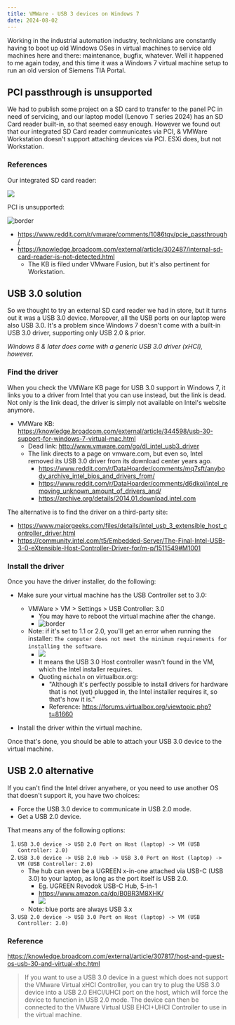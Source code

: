 ```yaml
---
title: VMWare - USB 3 devices on Windows 7
date: 2024-08-02
---
```


Working in the industrial automation industry, technicians are constantly having to boot up old Windows OSes in virtual machines to service old machines here and there: maintenance, bugfix, whatever. Well it happened to me again today, and this time it was a Windows 7 virtual machine setup to run an old version of Siemens TIA Portal. 

## PCI passthrough is unsupported

We had to publish some project on a SD card to transfer to the panel PC in need of servicing, and our laptop model (Lenovo T series 2024) has an SD Card reader built-in, so that seemed easy enough. However we found out that our integrated SD Card reader communicates via PCI, & VMWare Workstation doesn't support attaching devices via PCI. ESXi does, but not Workstation.

### References

Our integrated SD card reader:

![](/Blog/Images/VMWare.USB3/Laptop.PCI.SD.Card.Reader.png)

PCI is unsupported:

![](/Blog/Images/VMWare.USB3/VMware.PCI.Unsupported.png "border")

- https://www.reddit.com/r/vmware/comments/1086tqv/pcie_passthrough/
- https://knowledge.broadcom.com/external/article/302487/internal-sd-card-reader-is-not-detected.html
	+ The KB is filed under VMware Fusion, but it's also pertinent for Workstation.

## USB 3.0 solution

So we thought to try an external SD card reader we had in store, but it turns out it was a USB 3.0 device. Moreover, all the USB ports on our laptop were also USB 3.0. It's a problem since Windows 7 doesn't come with a built-in USB 3.0 driver, supporting only USB 2.0 & prior. 

_Windows 8 & later does come with a generic USB 3.0 driver (xHCI), however._

### Find the driver

When you check the VMWare KB page for USB 3.0 support in Windows 7, it links you to a driver from Intel that you can use instead, but the link is dead. Not only is the link dead, the driver is simply not available on Intel's website anymore.

- VMWare KB: https://knowledge.broadcom.com/external/article/344598/usb-30-support-for-windows-7-virtual-mac.html
	+ Dead link: http://www.vmware.com/go/dl_intel_usb3_driver
	+ The link directs to a page on vmware.com, but even so, Intel removed its USB 3.0 driver from its download center years ago.
		- https://www.reddit.com/r/DataHoarder/comments/mq7sft/anybody_archive_intel_bios_and_drivers_from/
		- https://www.reddit.com/r/DataHoarder/comments/d6dkoi/intel_removing_unknown_amount_of_drivers_and/
		- https://archive.org/details/2014.01.download.intel.com

The alternative is to find the driver on a third-party site:

- https://www.majorgeeks.com/files/details/intel_usb_3_extensible_host_controller_driver.html
- https://community.intel.com/t5/Embedded-Server/The-Final-Intel-USB-3-0-eXtensible-Host-Controller-Driver-for/m-p/1511549#M1001

### Install the driver

Once you have the driver installer, do the following:

- Make sure your virtual machine has the USB Controller set to 3.0:
	+ VMWare > VM > Settings > USB Controller: 3.0
		- You may have to reboot the virtual machine after the change.
		- ![](/Blog/Images/VMWare.USB3/VMWare.USB.Controllers.png "border")
	+ Note: if it's set to 1.1 or 2.0, you'll get an error when running the installer: `The computer does not meet the minimum requirements for installing the software`.
		+ ![](/Blog/Images/VMWare.USB3/Intel.MinimumRequirements.png)
		+ It means the USB 3.0 Host controller wasn't found in the VM, which the Intel installer requires.
		+ Quoting `michaln` on virtualbox.org: 
			+ "Although it's perfectly possible to install drivers for hardware that is not (yet) plugged in, the Intel installer requires it, so that's how it is."
			+ Reference: https://forums.virtualbox.org/viewtopic.php?t=81660

- Install the driver within the virtual machine.

Once that's done, you should be able to attach your USB 3.0 device to the virtual machine.


## USB 2.0 alternative
If you can't find the Intel driver anywhere, or you need to use another OS that doesn't support it, you have two choices:

- Force the USB 3.0 device to communicate in USB 2.0 mode.
- Get a USB 2.0 device.

That means any of the following options:

1. `USB 3.0 device -> USB 2.0 Port on Host (laptop) -> VM (USB Controller: 2.0)`
2. `USB 3.0 device -> USB 2.0 Hub -> USB 3.0 Port on Host (laptop) -> VM (USB Controller: 2.0)`
	+ The hub can even be a UGREEN x-in-one attached via USB-C (USB 3.0) to your laptop, as long as the port itself is USB 2.0.
		+ Eg. UGREEN Revodok USB-C Hub, 5-in-1
		+ https://www.amazon.ca/dp/B0BR3M8XHK/
		+ ![](/Blog/Images/VMWare.USB3/UGREEN.5in1.USB2.jpg)
	+ Note: blue ports are always USB 3.x
3. `USB 2.0 device -> USB 3.0 Port on Host (laptop) -> VM (USB Controller: 2.0)`


### Reference

https://knowledge.broadcom.com/external/article/307817/host-and-guest-os-usb-30-and-virtual-xhc.html

> If you want to use a USB 3.0 device in a guest which does not support the VMware Virtual xHCI Controller, you can try to plug the USB 3.0 device into a USB 2.0 EHCI/UHCI port on the host, which will force the device to function in USB 2.0 mode. The device can then be connected to the VMware Virtual USB EHCI+UHCI Controller to use in the virtual machine.